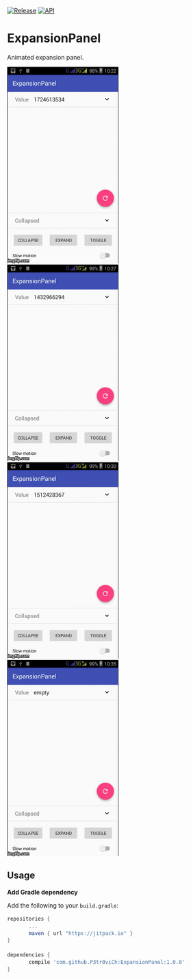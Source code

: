 [![Release](https://jitpack.io/v/P3tr0viCh/ExpansionPanel.svg)](https://jitpack.io/#P3tr0viCh/ExpansionPanel)
[![API](https://img.shields.io/badge/API-17%2B-brightgreen.svg?style=flat)](https://android-arsenal.com/api?level=17)

# ExpansionPanel
Animated expansion panel.

![Demo](preview/preview_01.gif)
![Demo](preview/preview_02.gif)
![Demo](preview/preview_03.gif)
![Demo](preview/preview_04.gif)

Usage
-----
**Add Gradle dependency**

Add the following to your `build.gradle`:
 ```gradle
repositories {
	    ...
	    maven { url "https://jitpack.io" }
}

dependencies {
	    compile 'com.github.P3tr0viCh:ExpansionPanel:1.0.0'
}
```
